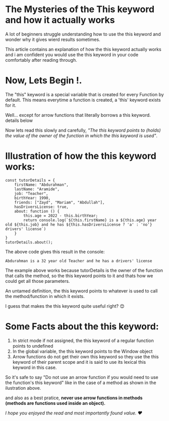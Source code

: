 #  The Mysteries of the This keyword and how it actually works

A lot of beginners struggle understanding how to use the this keyword and wonder why it gives wierd results sometimes. 

This article contains an explanation of how the this keyword actually works and i am confident you would use the this keyword in your code comfortably after reading through. 

# Now, Lets Begin !.

The "this" keyword is a special variable that is created for every Function by default. This means everytime a function is created, a 'this' keyword exists for it. 

Well... except for arrow functions that literally borrows a this keyword. details below

Now lets read this slowly and carefully, _"The this keyword points to (holds) the value of the owner of the function in which the this keyword is used"_.

# Illustration of how the this keyword works:

```
const tutorDetails = {
    firstName: "Abdurahman",
    lastName: "Aramide",
    job: "Teacher",
    birthYear: 1990,
    friends: ["Zayd", "Mariam", "Abdullah"],
    hasDriversLicense: true,
    about: function () {
        this.age = 2022 - this.birthYear;
        return console.log(`${this.firstName} is a ${this.age} year old ${this.job} and he has ${this.hasDriversLicense ? 'a' : 'no'} drivers' license`)
    }
}
tutorDetails.about();
```

The above code gives this result in the console:
```
Abdurahman is a 32 year old Teacher and he has a drivers' license
```

The example above works because tutorDetails is the owner of the function that calls the method, so the this keyword points to it and thats how we could get all those parameters.

An untamed definition, the this keyword points to whatever is used to call the method/function in which it exists.

I guess that makes the this keyword quite useful right? 😊

# Some Facts about the this keyword:

1. In strict mode if not assigned, the this keyword of a regular function points to undefined
2. In the global variable, the this keyword points to the Window object
3. Arrow functions do not get their own this keyword so they use the this keyword of their parent scope and it is said to use its lexical this keyword in this case. 

So it's safe to say "Do not use an arrow function if you would need to use the function's this keyword" like in the case of a method as shown in the ilustration above.

and also as a best pratice, **never use arrow functions in methods (methods are functions used inside an object).**

_I hope you enjoyed the read and most importantly found value. ❤_ 
